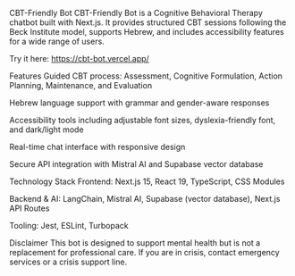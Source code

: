 CBT-Friendly Bot
CBT-Friendly Bot is a Cognitive Behavioral Therapy chatbot built with Next.js.
It provides structured CBT sessions following the Beck Institute model, supports Hebrew, and includes accessibility features for a wide range of users.

Try it here: https://cbt-bot.vercel.app/

Features
Guided CBT process: Assessment, Cognitive Formulation, Action Planning, Maintenance, and Evaluation

Hebrew language support with grammar and gender-aware responses

Accessibility tools including adjustable font sizes, dyslexia-friendly font, and dark/light mode

Real-time chat interface with responsive design

Secure API integration with Mistral AI and Supabase vector database

Technology Stack
Frontend: Next.js 15, React 19, TypeScript, CSS Modules

Backend & AI: LangChain, Mistral AI, Supabase (vector database), Next.js API Routes

Tooling: Jest, ESLint, Turbopack

Disclaimer
This bot is designed to support mental health but is not a replacement for professional care.
If you are in crisis, contact emergency services or a crisis support line.
